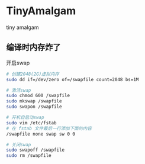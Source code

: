 # TinyAmalgam
tiny amalgam

## 编译时内存炸了

开启swap

```bash
# 创建2048(2G)虚拟内存
sudo dd if=/dev/zero of=/swapfile count=2048 bs=1M

# 激活swap
sudo chmod 600 /swapfile
sudo mkswap /swapfile
sudo swapon /swapfile

# 开机自启动swap
sudo vim /etc/fstab
# 在 fstab 文件最后一行添加下面的内容
/swapfile none swap sw 0 0

# 关闭swap
sudo swapoff /swapfile
sudo rm /swapfile
```